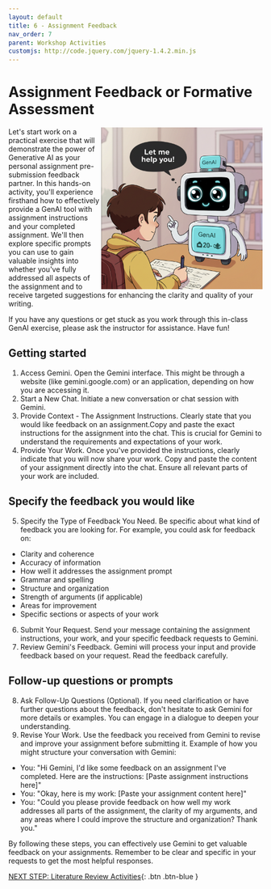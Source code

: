```yaml
---
layout: default
title: 6 - Assignment Feedback
nav_order: 7
parent: Workshop Activities
customjs: http://code.jquery.com/jquery-1.4.2.min.js
---
```


# Assignment Feedback or Formative Assessment
<img src="images/6-genai-feedback-2.png" style="float:right;width:320px;" alt="A computer helping a child with their assignment">
Let's start work on a practical exercise that will demonstrate the power of Generative AI as your personal assignment pre-submission feedback partner. In this hands-on activity, you'll experience firsthand how to effectively provide a GenAI tool with assignment instructions and your completed assignment. We'll then explore specific prompts you can use to gain valuable insights into whether you've fully addressed all aspects of the assignment and to receive targeted suggestions for enhancing the clarity and quality of your writing. 

If you have any questions or get stuck as you work through this in-class GenAI exercise, please ask the instructor for assistance.  Have fun!

## Getting started
1. Access Gemini. Open the Gemini interface. This might be through a website (like gemini.google.com) or an application, depending on how you are accessing it.
2. Start a New Chat. Initiate a new conversation or chat session with Gemini.
3. Provide Context - The Assignment Instructions. Clearly state that you would like feedback on an assignment.Copy and paste the exact instructions for the assignment into the chat. This is crucial for Gemini to understand the requirements and expectations of your work.
4. Provide Your Work. Once you've provided the instructions, clearly indicate that you will now share your work.
Copy and paste the content of your assignment directly into the chat. Ensure all relevant parts of your work are included.

## Specify the feedback you would like
5. Specify the Type of Feedback You Need. Be specific about what kind of feedback you are looking for. For example, you could ask for feedback on:
- Clarity and coherence
- Accuracy of information
- How well it addresses the assignment prompt
- Grammar and spelling
- Structure and organization
- Strength of arguments (if applicable)
- Areas for improvement
- Specific sections or aspects of your work
6. Submit Your Request. Send your message containing the assignment instructions, your work, and your specific feedback requests to Gemini.
7. Review Gemini's Feedback. Gemini will process your input and provide feedback based on your request. Read the feedback carefully.

## Follow-up questions or prompts
8. Ask Follow-Up Questions (Optional). If you need clarification or have further questions about the feedback, don't hesitate to ask Gemini for more details or examples. You can engage in a dialogue to deepen your understanding.
9. Revise Your Work. Use the feedback you received from Gemini to revise and improve your assignment before submitting it. Example of how you might structure your conversation with Gemini:
- You: "Hi Gemini, I'd like some feedback on an assignment I've completed. Here are the instructions: [Paste assignment instructions here]"
- You: "Okay, here is my work: [Paste your assignment content here]"
- You: "Could you please provide feedback on how well my work addresses all parts of the assignment, the clarity of my arguments, and any areas where I could improve the structure and organization? Thank you."

By following these steps, you can effectively use Gemini to get valuable feedback on your assignments. Remember to be clear and specific in your requests to get the most helpful responses.

[NEXT STEP: Literature Review Activities](7-lit-review.html){: .btn .btn-blue }

